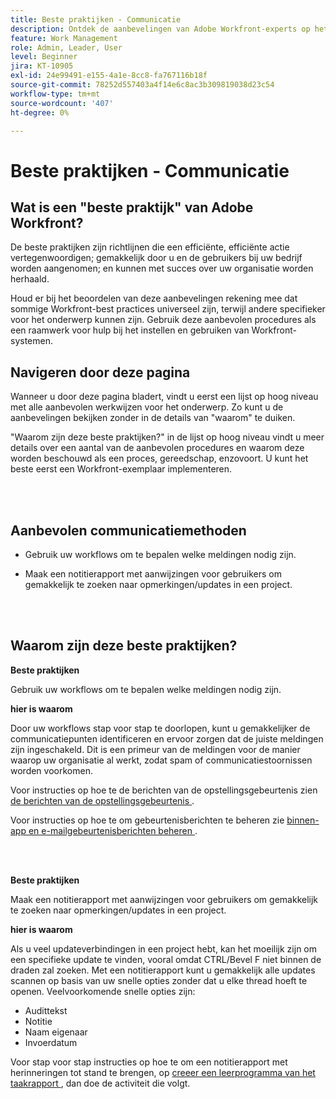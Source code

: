 ```yaml
---
title: Beste praktijken - Communicatie
description: Ontdek de aanbevelingen van Adobe Workfront-experts op het gebied van best practices voor het instellen en beheren van communicatie-berichten in Workfront.
feature: Work Management
role: Admin, Leader, User
level: Beginner
jira: KT-10905
exl-id: 24e99491-e155-4a1e-8cc8-fa767116b18f
source-git-commit: 78252d557403a4f14e6c8ac3b309819038d23c54
workflow-type: tm+mt
source-wordcount: '407'
ht-degree: 0%

---
```


# Beste praktijken - Communicatie

## Wat is een &quot;beste praktijk&quot; van Adobe Workfront?

De beste praktijken zijn richtlijnen die een efficiënte, efficiënte actie vertegenwoordigen; gemakkelijk door u en de gebruikers bij uw bedrijf worden aangenomen; en kunnen met succes over uw organisatie worden herhaald.

Houd er bij het beoordelen van deze aanbevelingen rekening mee dat sommige Workfront-best practices universeel zijn, terwijl andere specifieker voor het onderwerp kunnen zijn. Gebruik deze aanbevolen procedures als een raamwerk voor hulp bij het instellen en gebruiken van Workfront-systemen.

## Navigeren door deze pagina

Wanneer u door deze pagina bladert, vindt u eerst een lijst op hoog niveau met alle aanbevolen werkwijzen voor het onderwerp. Zo kunt u de aanbevelingen bekijken zonder in de details van &quot;waarom&quot; te duiken.

&quot;Waarom zijn deze beste praktijken?&quot; in de lijst op hoog niveau vindt u meer details over een aantal van de aanbevolen procedures en waarom deze worden beschouwd als een proces, gereedschap, enzovoort. U kunt het beste eerst een Workfront-exemplaar implementeren.

</br>
</br>

## Aanbevolen communicatiemethoden

* Gebruik uw workflows om te bepalen welke meldingen nodig zijn.

* Maak een notitierapport met aanwijzingen voor gebruikers om gemakkelijk te zoeken naar opmerkingen/updates in een project.

</br>
</br>

## Waarom zijn deze beste praktijken?

**Beste praktijken**

Gebruik uw workflows om te bepalen welke meldingen nodig zijn.

**hier is waarom**

Door uw workflows stap voor stap te doorlopen, kunt u gemakkelijker de communicatiepunten identificeren en ervoor zorgen dat de juiste meldingen zijn ingeschakeld. Dit is een primeur van de meldingen voor de manier waarop uw organisatie al werkt, zodat spam of communicatiestoornissen worden voorkomen.

Voor instructies op hoe te de berichten van de opstellingsgebeurtenis zien [ de berichten van de opstellingsgebeurtenis ](https://experienceleague.adobe.com/docs/workfront-learn/tutorials-workfront/administration-and-setup/email-and-in-app-notifications/admin-set-up-event-notifications.html?lang=nl-NL).

Voor instructies op hoe te om gebeurtenisberichten te beheren zie [ binnen-app en e-mailgebeurtenisberichten beheren ](https://experienceleague.adobe.com/docs/workfront-learn/tutorials-workfront/administration-and-setup/email-and-in-app-notifications/manage-inapp-and-email-notifications.html?lang=nl-NL).

</br>
</br>


**Beste praktijken**

Maak een notitierapport met aanwijzingen voor gebruikers om gemakkelijk te zoeken naar opmerkingen/updates in een project.



**hier is waarom**

Als u veel updateverbindingen in een project hebt, kan het moeilijk zijn om een specifieke update te vinden, vooral omdat CTRL/Bevel F niet binnen de draden zal zoeken. Met een notitierapport kunt u gemakkelijk alle updates scannen op basis van uw snelle opties zonder dat u elke thread hoeft te openen. Veelvoorkomende snelle opties zijn:

* Audittekst
* Notitie
* Naam eigenaar
* Invoerdatum

Voor stap voor stap instructies op hoe te om een notitierapport met herinneringen tot stand te brengen, op [ creeer een leerprogramma van het taakrapport ](https://experienceleague.adobe.com/docs/workfront-learn/tutorials-workfront/reporting/basic-reporting/create-a-task-report.html?lang=nl-NL), dan doe de activiteit die volgt.

